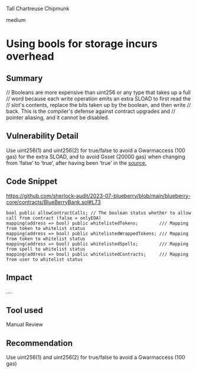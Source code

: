 Tall Chartreuse Chipmunk

medium

# Using bools for storage incurs overhead
## Summary
 // Booleans are more expensive than uint256 or any type that takes up a full
    // word because each write operation emits an extra SLOAD to first read the
    // slot's contents, replace the bits taken up by the boolean, and then write
    // back. This is the compiler's defense against contract upgrades and
    // pointer aliasing, and it cannot be disabled.

## Vulnerability Detail
Use uint256(1) and uint256(2) for true/false to avoid a Gwarmaccess (100 gas) for the extra SLOAD, and to avoid Gsset (20000 gas) when changing from ‘false’ to ‘true’, after having been ‘true’ in the [source.]( https://github.com/OpenZeppelin/openzeppelin-contracts/blob/58f635312aa21f947cae5f8578638a85aa2519f5/contracts/security/ReentrancyGuard.sol#L23-L27)

## Code Snippet
https://github.com/sherlock-audit/2023-07-blueberry/blob/main/blueberry-core/contracts/BlueBerryBank.sol#L73

    bool public allowContractCalls; // The boolean status whether to allow call from contract (false = onlyEOA)
    mapping(address => bool) public whitelistedTokens;        /// Mapping from token to whitelist status
    mapping(address => bool) public whitelistedWrappedTokens; /// Mapping from token to whitelist status
    mapping(address => bool) public whitelistedSpells;        /// Mapping from spell to whitelist status
    mapping(address => bool) public whitelistedContracts;     /// Mapping from user to whitelist status

## Impact
....
## Tool used

Manual Review

## Recommendation
Use uint256(1) and uint256(2) for true/false to avoid a Gwarmaccess (100 gas)